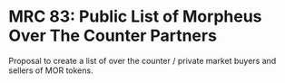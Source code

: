 # MRC 83: Public List of Morpheus Over The Counter Partners

Proposal to create a list of over the counter / private market buyers and sellers of MOR tokens.

